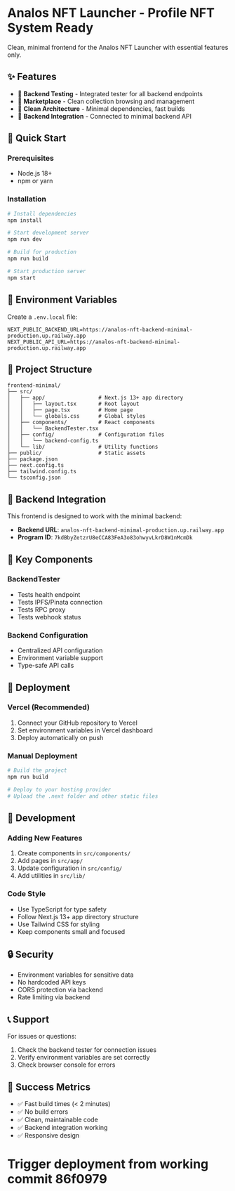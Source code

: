 # Analos NFT Launcher - Profile NFT System Ready

Clean, minimal frontend for the Analos NFT Launcher with essential features only.

## ✨ Features

- 🔧 **Backend Testing** - Integrated tester for all backend endpoints
- 🏪 **Marketplace** - Clean collection browsing and management
- 🚀 **Clean Architecture** - Minimal dependencies, fast builds
- 🔗 **Backend Integration** - Connected to minimal backend API

## 🚀 Quick Start

### Prerequisites
- Node.js 18+ 
- npm or yarn

### Installation

```bash
# Install dependencies
npm install

# Start development server
npm run dev

# Build for production
npm run build

# Start production server
npm start
```

## 🔧 Environment Variables

Create a `.env.local` file:

```env
NEXT_PUBLIC_BACKEND_URL=https://analos-nft-backend-minimal-production.up.railway.app
NEXT_PUBLIC_API_URL=https://analos-nft-backend-minimal-production.up.railway.app
```

## 📁 Project Structure

```
frontend-minimal/
├── src/
│   ├── app/                 # Next.js 13+ app directory
│   │   ├── layout.tsx       # Root layout
│   │   ├── page.tsx         # Home page
│   │   └── globals.css      # Global styles
│   ├── components/          # React components
│   │   └── BackendTester.tsx
│   ├── config/              # Configuration files
│   │   └── backend-config.ts
│   └── lib/                 # Utility functions
├── public/                  # Static assets
├── package.json
├── next.config.ts
├── tailwind.config.ts
└── tsconfig.json
```

## 🔗 Backend Integration

This frontend is designed to work with the minimal backend:
- **Backend URL**: `analos-nft-backend-minimal-production.up.railway.app`
- **Program ID**: `7kdBbyZetzrU8eCCA83FeA3o83ohwyvLkrD8W1nMcmDk`

## 🎯 Key Components

### BackendTester
- Tests health endpoint
- Tests IPFS/Pinata connection
- Tests RPC proxy
- Tests webhook status

### Backend Configuration
- Centralized API configuration
- Environment variable support
- Type-safe API calls

## 🚀 Deployment

### Vercel (Recommended)

1. Connect your GitHub repository to Vercel
2. Set environment variables in Vercel dashboard
3. Deploy automatically on push

### Manual Deployment

```bash
# Build the project
npm run build

# Deploy to your hosting provider
# Upload the .next folder and other static files
```

## 📝 Development

### Adding New Features

1. Create components in `src/components/`
2. Add pages in `src/app/`
3. Update configuration in `src/config/`
4. Add utilities in `src/lib/`

### Code Style

- Use TypeScript for type safety
- Follow Next.js 13+ app directory structure
- Use Tailwind CSS for styling
- Keep components small and focused

## 🔒 Security

- Environment variables for sensitive data
- No hardcoded API keys
- CORS protection via backend
- Rate limiting via backend

## 📞 Support

For issues or questions:
1. Check the backend tester for connection issues
2. Verify environment variables are set correctly
3. Check browser console for errors

## 🎉 Success Metrics

- ✅ Fast build times (< 2 minutes)
- ✅ No build errors
- ✅ Clean, maintainable code
- ✅ Backend integration working
- ✅ Responsive design
# Trigger deployment from working commit 86f0979
